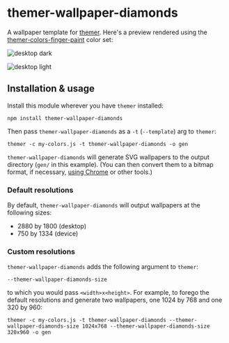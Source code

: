 # themer-wallpaper-diamonds

A wallpaper template for [themer](https://github.com/mjswensen/themer). Here's a preview rendered using the [themer-colors-finger-paint](https://github.com/mjswensen/themer/tree/master/cli/packages/themer-colors-finger-paint) color set:

![desktop dark](https://cdn.jsdelivr.net/gh/mjswensen/themer@6c6fa108a6b0a4ddfc577c097f17ff385e9325f5/cli/packages/themer-wallpaper-diamonds/assets/desktop-dark.svg)

![desktop light](https://cdn.jsdelivr.net/gh/mjswensen/themer@6c6fa108a6b0a4ddfc577c097f17ff385e9325f5/cli/packages/themer-wallpaper-diamonds/assets/desktop-light.svg)

## Installation & usage

Install this module wherever you have `themer` installed:

    npm install themer-wallpaper-diamonds

Then pass `themer-wallpaper-diamonds` as a `-t` (`--template`) arg to `themer`:

    themer -c my-colors.js -t themer-wallpaper-diamonds -o gen

`themer-wallpaper-diamonds` will generate SVG wallpapers to the output directory (`gen/` in this example). (You can then convert them to a bitmap format, if necessary, [using Chrome](https://umaar.com/dev-tips/156-element-screenshot/) or other tools.)

### Default resolutions

By default, `themer-wallpaper-diamonds` will output wallpapers at the following sizes:

* 2880 by 1800 (desktop)
* 750 by 1334 (device)

### Custom resolutions

`themer-wallpaper-diamonds` adds the following argument to `themer`:

    --themer-wallpaper-diamonds-size

to which you would pass `<width>x<height>`. For example, to forego the default resolutions and generate two wallpapers, one 1024 by 768 and one 320 by 960:

    themer -c my-colors.js -t themer-wallpaper-diamonds --themer-wallpaper-diamonds-size 1024x768 --themer-wallpaper-diamonds-size 320x960 -o gen

